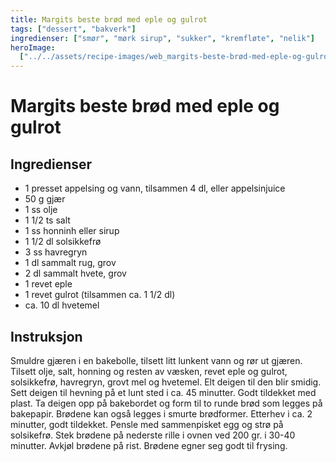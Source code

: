 ```yaml
---
title: Margits beste brød med eple og gulrot
tags: ["dessert", "bakverk"]
ingredienser: ["smør", "mørk sirup", "sukker", "kremfløte", "nelik"]
heroImage:
  ["../../assets/recipe-images/web_margits-beste-brød-med-eple-og-gulrot.jpg"]
---
```


# Margits beste brød med eple og gulrot

## Ingredienser

- 1 presset appelsing og vann, tilsammen 4 dl, eller appelsinjuice
- 50 g gjær
- 1 ss olje
- 1 1/2 ts salt
- 1 ss honninh eller sirup
- 1 1/2 dl solsikkefrø
- 3 ss havregryn
- 1 dl sammalt rug, grov
- 2 dl sammalt hvete, grov
- 1 revet eple
- 1 revet gulrot (tilsammen ca. 1 1/2 dl)
- ca. 10 dl hvetemel

## Instruksjon

Smuldre gjæren i en bakebolle, tilsett litt lunkent vann og rør ut gjæren. Tilsett olje, salt, honning og resten av væsken, revet eple og gulrot, solsikkefrø, havregryn, grovt mel og hvetemel. Elt deigen til den blir smidig. Sett deigen til hevning på et lunt sted i ca. 45 minutter. Godt tildekket med plast. Ta deigen opp på bakebordet og form til to runde brød som legges på bakepapir. Brødene kan også legges i smurte brødformer. Etterhev i ca. 2 minutter, godt tildekket. Pensle med sammenpisket egg og strø på solsikefrø. Stek brødene på nederste rille i ovnen ved 200 gr. i 30-40 minutter. Avkjøl brødene på rist. Brødene egner seg godt til frysing.
